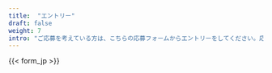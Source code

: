 ```yaml
---
title:  "エントリー"
draft: false
weight: 7
intro: "ご応募を考えている方は、こちらの応募フォームからエントリーをしてください。応募にあたっては履歴書と職務経歴書が必要になります。書類選考結果は7営業日以内に、担当者よりご連絡します。"
---
```


{{< form_jp >}}
